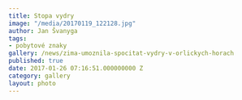 ```yaml
---
title: Stopa vydry
image: "/media/20170119_122128.jpg"
author: Jan Švanyga
tags:
- pobytové znaky
gallery: /news/zima-umoznila-spocitat-vydry-v-orlickych-horach
published: true
date: 2017-01-26 07:16:51.000000000 Z
category: gallery
layout: photo
---
```

